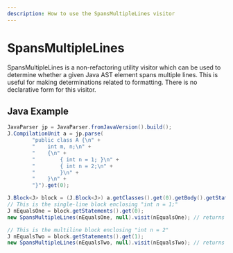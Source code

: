```yaml
---
description: How to use the SpansMultipleLines visitor
---
```


# SpansMultipleLines

SpansMultipleLines is a non-refactoring utility visitor which can be used to determine whether a given Java AST element spans multiple lines. This is useful for making determinations related to formatting. There is no declarative form for this visitor.

## Java Example

```java
JavaParser jp = JavaParser.fromJavaVersion().build();
J.CompilationUnit a = jp.parse(
        "public class A {\n" +
        "    int m, n;\n" +
        "    {\n" +
        "        { int n = 1; }\n" +
        "        { int n = 2;\n" +
        "        }\n" +
        "    }\n" +
        "}").get(0);

J.Block<J> block = (J.Block<J>) a.getClasses().get(0).getBody().getStatements().get(1);
// This is the single-line block enclosing "int n = 1;"
J nEqualsOne = block.getStatements().get(0);
new SpansMultipleLines(nEqualsOne, null).visit(nEqualsOne); // returns "false"

// This is the multiline block enclosing "int n = 2"
J nEqualsTwo = block.getStatements().get(1);
new SpansMultipleLines(nEqualsTwo, null).visit(nEqualsTwo); // returns "true"
```

